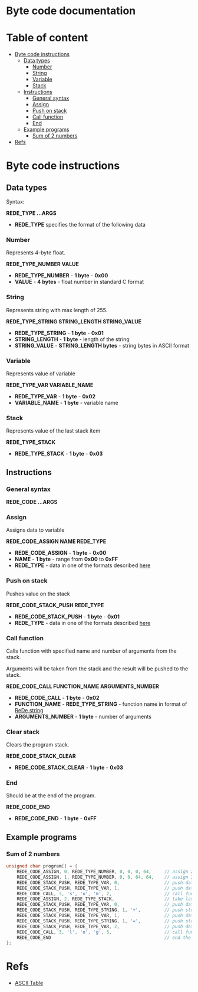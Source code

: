 # Byte code documentation

# Table of content
 - [Byte code instructions](#byte-code-instructions)
     - [Data types](#data-types)
         - [Number](#number)
         - [String](#string)
         - [Variable](#variable)
         - [Stack](#stack)
     - [Instructions](#instructions)
         - [General syntax](#general-syntax)
         - [Assign](#assign)
         - [Push on stack](#push-on-stack)
         - [Call function](#call-function)
         - [End](#end)
     - [Example programs](#example-programs)
         - [Sum of 2 numbers](#sum-of-2-numbers)
 - [Refs]($refs)

# Byte code instructions
## Data types
Syntax:

**REDE_TYPE    ...ARGS**
 - **REDE_TYPE** specifies the format of the following data

### Number
Represents 4-byte float.

**REDE_TYPE_NUMBER    VALUE**
 - **REDE_TYPE_NUMBER** - **1 byte** - **0x00**
 - **VALUE** - **4 bytes** - float number in standard C format

### String
Represents string with max length of 255.

**REDE_TYPE_STRING    STRING_LENGTH    STRING_VALUE**
 - **REDE_TYPE_STRING** - **1 byte** - **0x01**
 - **STRING_LENGTH** - **1 byte** - length of the string
 - **STRING_VALUE** - **STRING_LENGTH bytes** - string bytes in ASCII format

### Variable
Represents value of variable

**REDE_TYPE_VAR    VARIABLE_NAME**
 - **REDE_TYPE_VAR** - **1 byte** - **0x02**
 - **VARIABLE_NAME** - **1 byte** - variable name

### Stack
Represents value of the last stack item

**REDE_TYPE_STACK**
 - **REDE_TYPE_STACK** - **1 byte** - **0x03**

## Instructions
### General syntax
**REDE_CODE ...ARGS**

### Assign
Assigns data to variable

**REDE_CODE_ASSIGN NAME    REDE_TYPE**
 - **REDE_CODE_ASSIGN** - **1 byte** - **0x00**
 - **NAME** - **1 byte** - range from **0x00** to **0xFF**
 - **REDE_TYPE** - data in one of the formats described [here](#data-types)

### Push on stack
Pushes value on the stack

**REDE_CODE_STACK_PUSH    REDE_TYPE**
 - **REDE_CODE_STACK_PUSH** - **1 byte** - **0x01**
 - **REDE_TYPE** - data in one of the formats described [here](#data-types)

### Call function
Calls function with specified name and number of arguments from the stack.

Arguments will be taken from the stack and the result will be pushed to the stack.

**REDE_CODE_CALL    FUNCTION_NAME    ARGUMENTS_NUMBER**
 - **REDE_CODE_CALL** - **1 byte** - **0x02**
 - **FUNCTION_NAME** - **REDE_TYPE_STRING** - function name in format of [ReDe string](#string)
 - **ARGUMENTS_NUMBER** - **1 byte** - number of arguments

### Clear stack
Clears the program stack.

**REDE_CODE_STACK_CLEAR**
 - **REDE_CODE_STACK_CLEAR** - **1 byte** - **0x03**

### End
Should be at the end of the program.

**REDE_CODE_END**
 - **REDE_CODE_END** - **1 byte** - **0xFF**

## Example programs
### Sum of 2 numbers
```c
unsigned char program[] = {
    REDE_CODE_ASSIGN, 0, REDE_TYPE_NUMBER, 0, 0, 0, 64,     // assign 2.0f to index 0
    REDE_CODE_ASSIGN, 1, REDE_TYPE_NUMBER, 0, 0, 64, 64,    // assign 3.0f to index 1
    REDE_CODE_STACK_PUSH, REDE_TYPE_VAR, 0,                 // push data from index "0" on the stack
    REDE_CODE_STACK_PUSH, REDE_TYPE_VAR, 1,                 // push data from index "1" on the stack
    REDE_CODE_CALL, 3, 's', 'u', 'm', 2,                    // call function "sum" with 2 arguments from the stack and push the result back
    REDE_CODE_ASSIGN, 2, REDE_TYPE_STACK,                   // take last item from the stack and assign it to index 2
    REDE_CODE_STACK_PUSH, REDE_TYPE_VAR, 0,                 // push data from index "0" on the stack
    REDE_CODE_STACK_PUSH, REDE_TYPE_STRING, 1, '+',         // push string "+" on the stack
    REDE_CODE_STACK_PUSH, REDE_TYPE_VAR, 1,                 // push data from index "1" on the stack
    REDE_CODE_STACK_PUSH, REDE_TYPE_STRING, 1, '=',         // push string "=" on the stack
    REDE_CODE_STACK_PUSH, REDE_TYPE_VAR, 2,                 // push data from index "2" on the stack
    REDE_CODE_CALL, 3, 'l', 'o', 'g', 5,                    // call function "log" with 5 arguments from the stack and push the result back
    REDE_CODE_END                                           // end the program
};
```

# Refs
 - [ASCII Table](https://www.cs.cmu.edu/~pattis/15-1XX/common/handouts/ascii.html)